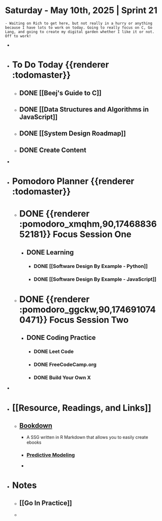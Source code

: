 # Saturday - May 10th, 2025 | Sprint 21
	- Waiting on Rich to get here, but not really in a hurry or anything because I have lots to work on today. Going to really focus on C, Go Lang, and going to create my digital garden whether I like it or not. Off to work!
-
- # To Do Today {{renderer :todomaster}}
	- ## DONE [[Beej's Guide to C]]
	- ## DONE [[Data Structures and Algorithms in JavaScript]]
	- ## DONE [[System Design Roadmap]]
	- ## DONE Create Content
-
- # Pomodoro Planner {{renderer :todomaster}}
	- # DONE {{renderer :pomodoro_xmqhm,90,1746883652181}} Focus Session One
		- ## DONE Learning
			- ### DONE [[Software Design By Example - Python]]
			- ### DONE [[Software Design By Example - JavaScript]]
	- # DONE {{renderer :pomodoro_ggckw,90,1746910740471}} Focus Session Two
		- ## DONE Coding Practice
			- ### DONE Leet Code
			- ### DONE FreeCodeCamp.org
			- ### DONE Build Your Own X
-
- # [[Resource, Readings, and Links]]
	- ## [Bookdown](https://bookdown.org)
		- A SSG written in R Markdown that allows you to easily create ebooks
		- ### [Predictive Modeling](https://bookdown.org/egarpor/PM-UC3M/)
		-
- # Notes
	- ## [[Go In Practice]]
	-